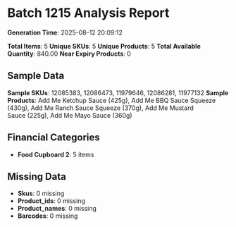 # Batch 1215 Analysis Report

**Generation Time**: 2025-08-12 20:09:12

**Total Items**: 5
**Unique SKUs**: 5
**Unique Products**: 5
**Total Available Quantity**: 840.00
**Near Expiry Products**: 0

## Sample Data
**Sample SKUs**: 12085383, 12086473, 11979646, 12086281, 11977132
**Sample Products**: Add Me Ketchup Sauce (425g), Add Me BBQ Sauce Squeeze (430g), Add Me Ranch Sauce Squeeze (370g), Add Me Mustard Sauce (225g), Add Me Mayo Sauce (360g)

## Financial Categories
- **Food Cupboard 2**: 5 items

## Missing Data
- **Skus**: 0 missing
- **Product_ids**: 0 missing
- **Product_names**: 0 missing
- **Barcodes**: 0 missing
